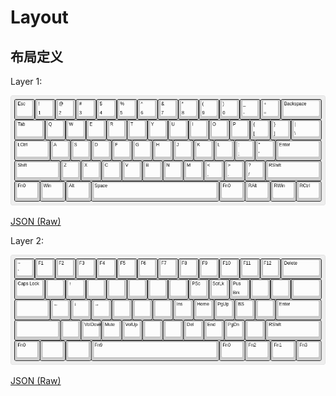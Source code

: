 # Layout

## 布局定义

Layer 1:

![Layer 1](layouts/layer-1.png)

[JSON (Raw)](layouts/layer-1_raw.json)

Layer 2:

![Layer 2](layouts/layer-2.png)

[JSON (Raw)](layouts/layer-2_raw.json)
